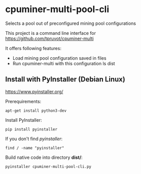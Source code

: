 # cpuminer-multi-pool-cli
Selects a pool out of preconfigured mining pool configurations

This project is a command line interface for https://github.com/tpruvot/cpuminer-multi

It offers following features:
* Load mining pool configuration saved in files
* Run cpuminer-multi with this configuration
ls dist 
## Install with PyInstaller (Debian Linux)

https://www.pyinstaller.org/

Prerequirements:
```shell script
apt-get install python3-dev
```

Install PyInstaller:
```shell script
pip install pyinstaller
```

If you don't find _pyinstaller_:
```
find / -name "pyinstaller"
```

Build native code into directory __dist/__:
```shell script
pyinstaller cpuminer-multi-pool-cli.py
```
